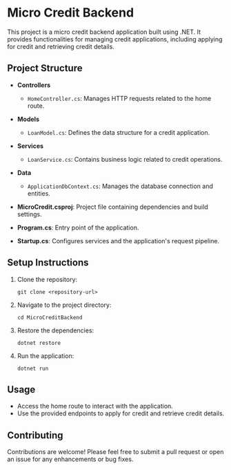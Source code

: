 # Micro Credit Backend

This project is a micro credit backend application built using .NET. It provides functionalities for managing credit applications, including applying for credit and retrieving credit details.

## Project Structure

- **Controllers**
  - `HomeController.cs`: Manages HTTP requests related to the home route.
  
- **Models**
  - `LoanModel.cs`: Defines the data structure for a credit application.

- **Services**
  - `LoanService.cs`: Contains business logic related to credit operations.

- **Data**
  - `ApplicationDbContext.cs`: Manages the database connection and entities.

- **MicroCredit.csproj**: Project file containing dependencies and build settings.

- **Program.cs**: Entry point of the application.

- **Startup.cs**: Configures services and the application's request pipeline.

## Setup Instructions

1. Clone the repository:
   ```
   git clone <repository-url>
   ```

2. Navigate to the project directory:
   ```
   cd MicroCreditBackend
   ```

3. Restore the dependencies:
   ```
   dotnet restore
   ```

4. Run the application:
   ```
   dotnet run
   ```

## Usage

- Access the home route to interact with the application.
- Use the provided endpoints to apply for credit and retrieve credit details.

## Contributing

Contributions are welcome! Please feel free to submit a pull request or open an issue for any enhancements or bug fixes.